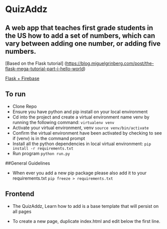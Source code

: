 # QuizAddz 

## A web app that teaches first grade students in the US how to add a set of numbers, which can vary between adding one number, or adding five numbers. 

[Based on the Flask tutorial] (https://blog.miguelgrinberg.com/post/the-flask-mega-tutorial-part-i-hello-world)

[Flask + Firebase]( https://burhan.io/flask-web-api-with-firebase/) 


## To run
- Clone Repo
- Ensure you have python and pip install on your local environment 
- Cd into the project and create a virtual environment name venv by running the following command: 
```virtualenv venv```
- Activate your virtual environment, venv
```source venv/bin/activate```
- Confirm the virtual environment have been activated by checking to see if (venv) is in the command prompt 
- Install all the python dependencies in local virtual environment:
```pip install -r requirements.txt```
- Run program
```python run.py```


##General Guidelines
- When ever you add a new pip package please also add it to your requirements.txt
```pip freeze > requirements.txt```


## Frontend 

- The QuizAddz, Learn how to add is a base template that will persist on all pages

- To create a new page, duplicate index.html and edit below the first line. 

